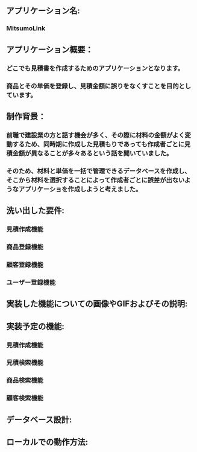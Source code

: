 ## アプリケーション名:
### MitsumoLink

## アプリケーション概要：
### どこでも見積書を作成するためのアプリケーションとなります。
### 商品とその単価を登録し、見積金額に誤りをなくすことを目的としています。

## 制作背景：
### 前職で建設業の方と話す機会が多く、その際に材料の金額がよく変動するため、同時期に作成した見積もりであっても作成者ごとに見積金額が異なることが多々あるという話を聞いていました。
### そのため、材料と単価を一括で管理できるデータベースを作成し、そこから材料を選択することによって作成者ごとに誤差が出ないようなアプリケーショを作成しようと考えました。

## 洗い出した要件:
### 見積作成機能
### 商品登録機能
### 顧客登録機能
### ユーザー登録機能

## 実装した機能についての画像やGIFおよびその説明: 

## 実装予定の機能:
### 見積作成機能
### 見積検索機能
### 商品検索機能
### 顧客検索機能

## データベース設計: 

## ローカルでの動作方法: 
